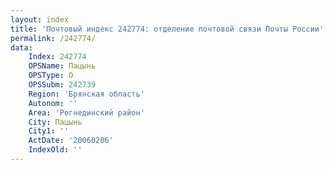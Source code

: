```yaml
---
layout: index
title: 'Почтовый индекс 242774: отделение почтовой связи Почты России'
permalink: /242774/
data:
    Index: 242774
    OPSName: Пацынь
    OPSType: О
    OPSSubm: 242739
    Region: 'Брянская область'
    Autonom: ''
    Area: 'Рогнединский район'
    City: Пацынь
    City1: ''
    ActDate: '20060206'
    IndexOld: ''
---
```

